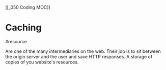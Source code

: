 [[_050 Coding MOC]]

# Caching
#resource 

Are one of the many intermediaries on the web. Their job is to sit between the origin server and the user and save HTTP responses. A storage of copies of you website's resources.
